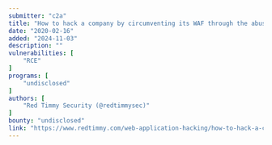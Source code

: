 ```yaml
---
submitter: "c2a"
title: "How to hack a company by circumventing its WAF through the abuse of a different security appliance and win bug bounties"
date: "2020-02-16"
added: "2024-11-03"
description: ""
vulnerabilities: [
    "RCE"
]
programs: [
    "undisclosed"
]
authors: [
    "Red Timmy Security (@redtimmysec)"
]
bounty: "undisclosed"
link: "https://www.redtimmy.com/web-application-hacking/how-to-hack-a-company-by-circumventing-its-waf-through-the-abuse-of-a-different-security-appliance-and-win-bug-bounties/"
---
```




